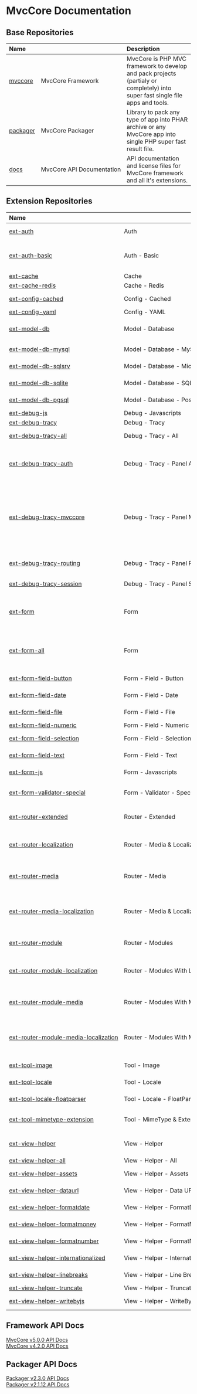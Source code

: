 # MvcCore Documentation

## Base Repositories
<table class="repos">
	<thead>
		<tr>
			<th align="left" colspan="2">Name</th>
			<th align="left">Description</th>
		</tr>
	</thead>
	<tbody>					
		<tr>
			<td><a href="https://github.com/mvccore/mvccore"><nobr>mvccore</nobr></a></td>
			<td><nobr>MvcCore Framework</nobr></td>
			<td>MvcCore is PHP MVC framework to develop and pack projects (partialy or completely) into super fast single file apps and tools.</td>
		</tr>					
		<tr>
			<td><a href="https://github.com/mvccore/packager"><nobr>packager</nobr></a></td>
			<td><nobr>MvcCore Packager</nobr></td>
			<td>Library to pack any type of app into PHAR archive or any MvcCore app into single PHP super fast result file.</td>
		</tr>				
		<tr>
			<td><a href="https://github.com/mvccore/packager"><nobr>docs</nobr></a></td>
			<td><nobr>MvcCore API Documentation</nobr></td>
			<td>API documentation and license files for MvcCore framework and all it's extensions.</td>
		</tr>
	</tbody>
</table>

## Extension Repositories
<table class="repos">
	<thead>
		<tr>
			<th align="left" colspan="2">Name</th>
			<th align="left">Description</th>
		</tr>
	</thead>
	<tbody>					
		<tr>
			<td><a href="https://github.com/mvccore/ext-auth"><nobr>ext-auth</nobr></a></td>
			<td><nobr>Auth</nobr></td>
			<td>authentication module with automatic authentication module type detection by loaded classes.</td>
		</tr>					
		<tr>
			<td><a href="https://github.com/mvccore/ext-auth-basic"><nobr>ext-auth-basic</nobr></a></td>
			<td><nobr>Auth - Basic</nobr></td>
			<td>simple authentication extension, only to signin/signout user. Extension can use credentials defined in system `config.ini` or in database. Possibility to extend user, signin/signout forms, submit controller and extension class itself.</td>
		</tr>					
		<tr>
			<td><a href="https://github.com/mvccore/ext-cache"><nobr>ext-cache</nobr></a></td>
			<td><nobr>Cache</nobr></td>
			<td>register and use cache instances, cache interface.</td>
		</tr>					
		<tr>
			<td><a href="https://github.com/mvccore/ext-cache-redis"><nobr>ext-cache-redis</nobr></a></td>
			<td><nobr>Cache - Redis</nobr></td>
			<td>cache implementation extension for Redis.</td>
		</tr>					
		<tr>
			<td><a href="https://github.com/mvccore/ext-config-cached"><nobr>ext-config-cached</nobr></a></td>
			<td><nobr>Config - Cached</nobr></td>
			<td>extension to use cached configuration files across multiple environments.</td>
		</tr>					
		<tr>
			<td><a href="https://github.com/mvccore/ext-config-yaml"><nobr>ext-config-yaml</nobr></a></td>
			<td><nobr>Config - YAML</nobr></td>
			<td>extension to have YAML configuration files syntax.</td>
		</tr>					
		<tr>
			<td><a href="https://github.com/mvccore/ext-model-db"><nobr>ext-model-db</nobr></a></td>
			<td><nobr>Model - Database</nobr></td>
			<td>base model database extension with base and abstract classes and interfaces to work with sql queries in more comfortable API.</td>
		</tr>					
		<tr>
			<td><a href="https://github.com/mvccore/ext-model-db-mysql"><nobr>ext-model-db-mysql</nobr></a></td>
			<td><nobr>Model - Database - MySQL</nobr></td>
			<td>extension to work with MySQL/MariaDB/Percona Server SQL queries in more comfortable API.</td>
		</tr>					
		<tr>
			<td><a href="https://github.com/mvccore/ext-model-db-sqlsrv"><nobr>ext-model-db-sqlsrv</nobr></a></td>
			<td><nobr>Model - Database - Microsoft SQL</nobr></td>
			<td>extension to work with Microsoft Sql Server queries in more comfortable API.</td>
		</tr>					
		<tr>
			<td><a href="https://github.com/mvccore/ext-model-db-sqlite"><nobr>ext-model-db-sqlite</nobr></a></td>
			<td><nobr>Model - Database - SQLite</nobr></td>
			<td>extension to work with SQLite queries in more comfortable API.</td>
		</tr>					
		<tr>
			<td><a href="https://github.com/mvccore/ext-model-db-pgsql"><nobr>ext-model-db-pgsql</nobr></a></td>
			<td><nobr>Model - Database - Postgre SQL</nobr></td>
			<td>extension to work with Postgres SQL queries in more comfortable API.</td>
		</tr>					
		<tr>
			<td><a href="https://github.com/mvccore/ext-debug-js"><nobr>ext-debug-js</nobr></a></td>
			<td><nobr>Debug - Javascripts</nobr></td>
			<td>Create custom javascripts for MvcCore built in debug bar.</td>
		</tr>					
		<tr>
			<td><a href="https://github.com/mvccore/ext-debug-tracy"><nobr>ext-debug-tracy</nobr></a></td>
			<td><nobr>Debug - Tracy</nobr></td>
			<td>adapter class for Nette Framework `tracy/tracy` library.</td>
		</tr>					
		<tr>
			<td><a href="https://github.com/mvccore/ext-debug-tracy-all"><nobr>ext-debug-tracy-all</nobr></a></td>
			<td><nobr>Debug - Tracy - All</nobr></td>
			<td>adapter class for Nette Framework `tracy/tracy` library with all implemented debug panels for MvcCore.</td>
		</tr>					
		<tr>
			<td><a href="https://github.com/mvccore/ext-debug-tracy-auth"><nobr>ext-debug-tracy-auth</nobr></a></td>
			<td><nobr>Debug - Tracy - Panel Auth</nobr></td>
			<td>render and add into tracy debug panel currently authenticated user from \MvcCore\Ext\Auth service singleton instance, printed by \Tracy\Dumper::toHtml(\MvcCore\Ext\Auth::GetInstance()->GetUser());.</td>
		</tr>					
		<tr>
			<td><a href="https://github.com/mvccore/ext-debug-tracy-mvccore"><nobr>ext-debug-tracy-mvccore</nobr></a></td>
			<td><nobr>Debug - Tracy - Panel MvcCore</nobr></td>
			<td>render and add into tracy debug panel current MvcCore application instance, printed by \Tracy\Dumper::toHtml(\MvcCore\Application::GetInstance()); to display main application objects used to render current page response. Rendered objects inside MvcCore app: \MvcCore\Request, \MvcCore\Response, \MvcCore\Router, \MvcCore\Controller, all preroute, predispatch and postdispatch configured handlers and many other internal application values.</td>
		</tr>					
		<tr>
			<td><a href="https://github.com/mvccore/ext-debug-tracy-routing"><nobr>ext-debug-tracy-routing</nobr></a></td>
			<td><nobr>Debug - Tracy - Panel Routing</nobr></td>
			<td>render and add into tracy debug panel all configured routes in current MvcCore application router and to display currently matched route.</td>
		</tr>					
		<tr>
			<td><a href="https://github.com/mvccore/ext-debug-tracy-session"><nobr>ext-debug-tracy-session</nobr></a></td>
			<td><nobr>Debug - Tracy - Panel Session</nobr></td>
			<td>render and add into tracy debug panel $_SESSION content and \MvcCore\Session namespaces content.</td>
		</tr>					
		<tr>
			<td><a href="https://github.com/mvccore/ext-form"><nobr>ext-form</nobr></a></td>
			<td><nobr>Form</nobr></td>
			<td>form extension with base classes to create and render web forms with HTML5 controls, to handle and validate submited user data, to manage forms sessions for default values, to manage user input errors and to extend and develop custom fields and field groups.</td>
		</tr>					
		<tr>
			<td><a href="https://github.com/mvccore/ext-form-all"><nobr>ext-form-all</nobr></a></td>
			<td><nobr>Form</nobr></td>
			<td>form extension with with all form packages to create and render web forms with HTML5 controls, to handle and validate submited user data, to manage forms sessions for default values, to manage user input errors and to extend and develop custom fields and field groups.</td>
		</tr>					
		<tr>
			<td><a href="https://github.com/mvccore/ext-form-field-button"><nobr>ext-form-field-button</nobr></a></td>
			<td><nobr>Form - Field - Button</nobr></td>
			<td>form field types - button:submit, button:reset, input:submit, input:reset and image.</td>
		</tr>					
		<tr>
			<td><a href="https://github.com/mvccore/ext-form-field-date"><nobr>ext-form-field-date</nobr></a></td>
			<td><nobr>Form - Field - Date</nobr></td>
			<td>form field types - input:date, input:datetime-local, input:time, input:week and input:month.</td>
		</tr>					
		<tr>
			<td><a href="https://github.com/mvccore/ext-form-field-file"><nobr>ext-form-field-file</nobr></a></td>
			<td><nobr>Form - Field - File</nobr></td>
			<td>form field input:file to upload file(s) and uploaded files validation.</td>
		</tr>					
		<tr>
			<td><a href="https://github.com/mvccore/ext-form-field-numeric"><nobr>ext-form-field-numeric</nobr></a></td>
			<td><nobr>Form - Field - Numeric</nobr></td>
			<td>form field types - input:number and input:range.</td>
		</tr>					
		<tr>
			<td><a href="https://github.com/mvccore/ext-form-field-selection"><nobr>ext-form-field-selection</nobr></a></td>
			<td><nobr>Form - Field - Selection</nobr></td>
			<td>form field types - select, country select, checkbox, radio button, color and checkboxes group.</td>
		</tr>					
		<tr>
			<td><a href="https://github.com/mvccore/ext-form-field-text"><nobr>ext-form-field-text</nobr></a></td>
			<td><nobr>Form - Field - Text</nobr></td>
			<td>form field types - input:text, input:email, input:password, input:search, input:tel, input:url and textarea.</td>
		</tr>					
		<tr>
			<td><a href="https://github.com/mvccore/ext-form-js"><nobr>ext-form-js</nobr></a></td>
			<td><nobr>Form - Javascripts</nobr></td>
			<td>create custom handling javascripts for any build-in or custom control in PHP forms library MvcCore Form extension.</td>
		</tr>					
		<tr>
			<td><a href="https://github.com/mvccore/ext-form-validator-special"><nobr>ext-form-validator-special</nobr></a></td>
			<td><nobr>Form - Validator - Special</nobr></td>
			<td>form special text and numeric validators - company ID (EU), company VAT ID (EU), credit card, hexadecimal number, IBAN bank account number, IP address and ZIP code.</td>
		</tr>					
		<tr>
			<td><a href="https://github.com/mvccore/ext-router-extended"><nobr>ext-router-extended</nobr></a></td>
			<td><nobr>Router - Extended</nobr></td>
			<td>trait with additional properties, setters and getters required by extended router implementations - localized router and media site version router.</td>
		</tr>					
		<tr>
			<td><a href="https://github.com/mvccore/ext-router-localization"><nobr>ext-router-localization</nobr></a></td>
			<td><nobr>Router - Media & Localization</nobr></td>
			<td>extension to manage website localizations (language or language and locale). For any HTTP method, multi or single language (or lang. with locale) patterns and reverses, URL addresses like `/en/path` or `/en-US/path`, very configurable.</td>
		</tr>					
		<tr>
			<td><a href="https://github.com/mvccore/ext-router-media"><nobr>ext-router-media</nobr></a></td>
			<td><nobr>Router - Media</nobr></td>
			<td>extension to manage website media versions (full/tablet/mobile) for different templates/CSS/JS files rendering, optionally contained in URL address in the beginning.</td>
		</tr>					
		<tr>
			<td><a href="https://github.com/mvccore/ext-router-media-localization"><nobr>ext-router-media-localization</nobr></a></td>
			<td><nobr>Router - Media & Localization</nobr></td>
			<td>extension to manage website media versions (full/tablet/mobile) for different templates/CSS/JS files rendering and to manage website localizations (language or language and locale), optionaly contained in url address in the beinning.</td>
		</tr>					
		<tr>
			<td><a href="https://github.com/mvccore/ext-router-module"><nobr>ext-router-module</nobr></a></td>
			<td><nobr>Router - Modules</nobr></td>
			<td>extension to manage multiple websites in a single project, defined by domain routes, targeted by module property in URL completing.</td>
		</tr>					
		<tr>
			<td><a href="https://github.com/mvccore/ext-router-module-localization"><nobr>ext-router-module-localization</nobr></a></td>
			<td><nobr>Router - Modules With Localization</nobr></td>
			<td>extension to manage multiple websites in a single project and to manage website localizations (language or language and locale), optionaly contained in a domain or in URL address in the beginning.</td>
		</tr>					
		<tr>
			<td><a href="https://github.com/mvccore/ext-router-module-media"><nobr>ext-router-module-media</nobr></a></td>
			<td><nobr>Router - Modules With Media</nobr></td>
			<td>extension to manage multiple websites in a single project and to manage website media versions (full/tablet/mobile) for different templates/CSS/JS files rendering, optionally contained in a domain or in URL address in the beginning.</td>
		</tr>					
		<tr>
			<td><a href="https://github.com/mvccore/ext-router-module-media-localization"><nobr>ext-router-module-media-localization</nobr></a></td>
			<td><nobr>Router - Modules With Media & Localization</nobr></td>
			<td>extension to manage multiple websites in a single project, to manage website media versions (full/tablet/mobile) for different templates/CSS/JS files rendering and to manage website localizations (language or language and locale), optionally contained in URL address in the beginning.</td>
		</tr>					
		<tr>
			<td><a href="https://github.com/mvccore/ext-tool-image"><nobr>ext-tool-image</nobr></a></td>
			<td><nobr>Tool - Image</nobr></td>
			<td>object oriented image processing tool supporting many popular web images operations.</td>
		</tr>					
		<tr>
			<td><a href="https://github.com/mvccore/ext-tool-locale"><nobr>ext-tool-locale</nobr></a></td>
			<td><nobr>Tool - Locale</nobr></td>
			<td>properly set and get system locale settings by PHP ` setlocale();` across any system platform.</td>
		</tr>					
		<tr>
			<td><a href="https://github.com/mvccore/ext-tool-locale-floatparser"><nobr>ext-tool-locale-floatparser</nobr></a></td>
			<td><nobr>Tool - Locale - FloatParser</nobr></td>
			<td>parse float by automatic floating point detection or parse float value by `Intl` extension.</td>
		</tr>					
		<tr>
			<td><a href="https://github.com/mvccore/ext-tool-mimetype-extension"><nobr>ext-tool-mimetype-extension</nobr></a></td>
			<td><nobr>Tool - MimeType & Extensions</nobr></td>
			<td>extension to get file mimetype(s) strings array from file extension string or to get file extension(s) strings array from file mimetype string.</td>
		</tr>					
		<tr>
			<td><a href="https://github.com/mvccore/ext-view-helper"><nobr>ext-view-helper</nobr></a></td>
			<td><nobr>View - Helper</nobr></td>
			<td>abstract class code and interface support code to create more sofisticated view helpers with better setup and protected properties.</td>
		</tr>					
		<tr>
			<td><a href="https://github.com/mvccore/ext-view-helper-all"><nobr>ext-view-helper-all</nobr></a></td>
			<td><nobr>View - Helper - All</nobr></td>
			<td>all MvcCore View Helper extensins together.</td>
		</tr>					
		<tr>
			<td><a href="https://github.com/mvccore/ext-view-helper-assets"><nobr>ext-view-helper-assets</nobr></a></td>
			<td><nobr>View - Helper - Assets</nobr></td>
			<td>to group, render, minify and cache javascript and css files, to prepare all application assets for final application packing.</td>
		</tr>					
		<tr>
			<td><a href="https://github.com/mvccore/ext-view-helper-dataurl"><nobr>ext-view-helper-dataurl</nobr></a></td>
			<td><nobr>View - Helper - Data URL</nobr></td>
			<td>get any file content by given relative or absolute path in data url format: `data:image/png;base64,iVBOR..`.</td>
		</tr>					
		<tr>
			<td><a href="https://github.com/mvccore/ext-view-helper-formatdate"><nobr>ext-view-helper-formatdate</nobr></a></td>
			<td><nobr>View - Helper - FormatDate</nobr></td>
			<td>format given date or time by `Intl` extension or by `strftime()` as fallback.</td>
		</tr>					
		<tr>
			<td><a href="https://github.com/mvccore/ext-view-helper-formatmoney"><nobr>ext-view-helper-formatmoney</nobr></a></td>
			<td><nobr>View - Helper - FormatMoney</nobr></td>
			<td>format money by `Intl` extension or by locale formating conventions or by explicit or default arguments.</td>
		</tr>					
		<tr>
			<td><a href="https://github.com/mvccore/ext-view-helper-formatnumber"><nobr>ext-view-helper-formatnumber</nobr></a></td>
			<td><nobr>View - Helper - FormatNumber</nobr></td>
			<td>format number by `Intl` extension or by locale formating conventions or by explicit or default arguments.</td>
		</tr>					
		<tr>
			<td><a href="https://github.com/mvccore/ext-view-helper-internationalized"><nobr>ext-view-helper-internationalized</nobr></a></td>
			<td><nobr>View - Helper - Internationalized</nobr></td>
			<td>abstract class to process date, number or money formating by `Intl` extension or by locale formating conventions.</td>
		</tr>					
		<tr>
			<td><a href="https://github.com/mvccore/ext-view-helper-linebreaks"><nobr>ext-view-helper-linebreaks</nobr></a></td>
			<td><nobr>View - Helper - Line Breaks</nobr></td>
			<td>processing any visible text content for non-line breaking spaces.</td>
		</tr>					
		<tr>
			<td><a href="https://github.com/mvccore/ext-view-helper-truncate"><nobr>ext-view-helper-truncate</nobr></a></td>
			<td><nobr>View - Helper - Truncate</nobr></td>
			<td>truncate plain text or text with html tags to max. chars.</td>
		</tr>					
		<tr>
			<td><a href="https://github.com/mvccore/ext-view-helper-writebyjs"><nobr>ext-view-helper-writebyjs</nobr></a></td>
			<td><nobr>View - Helper - WriteByJs</nobr></td>
			<td>prevent sensitive content against spam bots and convert content into JS `<script>document.write(String.fromCharCode(...));`</script>.</td>
		</tr>			
	</tbody>
</table>


## Framework API Docs

[MvcCore v5.0.0 API Docs](https://mvccore.github.io/docs/mvccore/5.0.0/)  
[MvcCore v4.2.0 API Docs](https://mvccore.github.io/docs/mvccore/4.2.0/)  

## Packager API Docs

[Packager v2.3.0 API Docs](https://mvccore.github.io/docs/packager/2.3.0/)  
[Packager v2.1.12 API Docs](https://mvccore.github.io/docs/packager/2.1.12/)  
